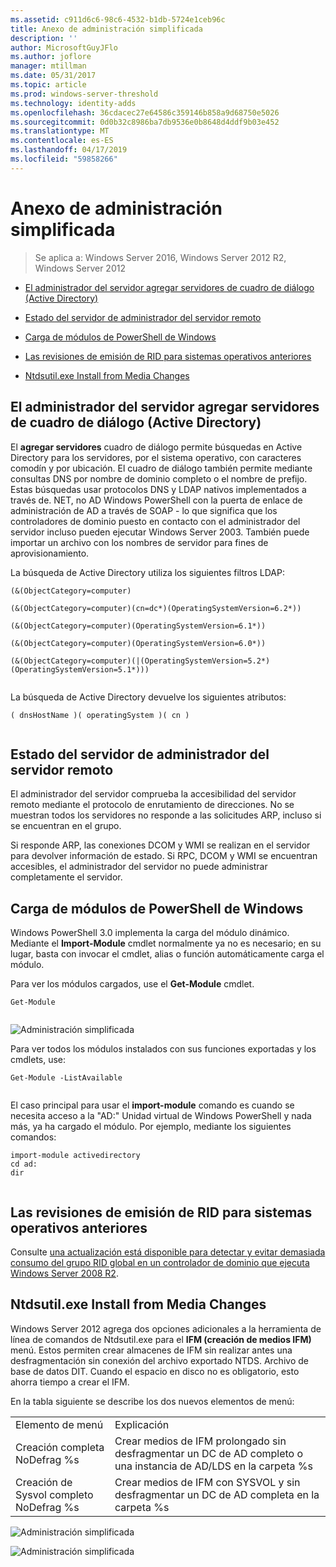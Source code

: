 ```yaml
---
ms.assetid: c911d6c6-98c6-4532-b1db-5724e1ceb96c
title: Anexo de administración simplificada
description: ''
author: MicrosoftGuyJFlo
ms.author: joflore
manager: mtillman
ms.date: 05/31/2017
ms.topic: article
ms.prod: windows-server-threshold
ms.technology: identity-adds
ms.openlocfilehash: 36cdacec27e64586c359146b858a9d68750e5026
ms.sourcegitcommit: 0d0b32c8986ba7db9536e0b8648d4ddf9b03e452
ms.translationtype: MT
ms.contentlocale: es-ES
ms.lasthandoff: 04/17/2019
ms.locfileid: "59858266"
---
```

# <a name="simplified-administration-appendix"></a>Anexo de administración simplificada

>Se aplica a: Windows Server 2016, Windows Server 2012 R2, Windows Server 2012

  
-   [El administrador del servidor agregar servidores de cuadro de diálogo (Active Directory)](../../ad-ds/deploy/Simplified-Administration-Appendix.md#BKMK_AddServers)  
  
-   [Estado del servidor de administrador del servidor remoto](../../ad-ds/deploy/Simplified-Administration-Appendix.md#BKMK_ServerMgrStatus)  
  
-   [Carga de módulos de PowerShell de Windows](../../ad-ds/deploy/Simplified-Administration-Appendix.md#BKMK_PSLoadModule)  
  
-   [Las revisiones de emisión de RID para sistemas operativos anteriores](../../ad-ds/deploy/Simplified-Administration-Appendix.md#BKMK_Rid)  
  
-   [Ntdsutil.exe Install from Media Changes](../../ad-ds/deploy/Simplified-Administration-Appendix.md#BKMK_IFM)  
  
## <a name="BKMK_AddServers"></a>El administrador del servidor agregar servidores de cuadro de diálogo (Active Directory)  

El **agregar servidores** cuadro de diálogo permite búsquedas en Active Directory para los servidores, por el sistema operativo, con caracteres comodín y por ubicación. El cuadro de diálogo también permite mediante consultas DNS por nombre de dominio completo o el nombre de prefijo. Estas búsquedas usar protocolos DNS y LDAP nativos implementados a través de. NET, no AD Windows PowerShell con la puerta de enlace de administración de AD a través de SOAP - lo que significa que los controladores de dominio puesto en contacto con el administrador del servidor incluso pueden ejecutar Windows Server 2003. También puede importar un archivo con los nombres de servidor para fines de aprovisionamiento.  
  
La búsqueda de Active Directory utiliza los siguientes filtros LDAP:  
  
```  
(&(ObjectCategory=computer)  
  
(&(ObjectCategory=computer)(cn=dc*)(OperatingSystemVersion=6.2*))  
  
(&(ObjectCategory=computer)(OperatingSystemVersion=6.1*))  
  
(&(ObjectCategory=computer)(OperatingSystemVersion=6.0*))  
  
(&(ObjectCategory=computer)(|(OperatingSystemVersion=5.2*)(OperatingSystemVersion=5.1*)))  
  
```  
  
La búsqueda de Active Directory devuelve los siguientes atributos:  
  
```  
( dnsHostName )( operatingSystem )( cn )  
  
```  
  
## <a name="BKMK_ServerMgrStatus"></a>Estado del servidor de administrador del servidor remoto  
El administrador del servidor comprueba la accesibilidad del servidor remoto mediante el protocolo de enrutamiento de direcciones. No se muestran todos los servidores no responde a las solicitudes ARP, incluso si se encuentran en el grupo.  
  
Si responde ARP, las conexiones DCOM y WMI se realizan en el servidor para devolver información de estado. Si RPC, DCOM y WMI se encuentran accesibles, el administrador del servidor no puede administrar completamente el servidor.  
  
## <a name="BKMK_PSLoadModule"></a>Carga de módulos de PowerShell de Windows  
Windows PowerShell 3.0 implementa la carga del módulo dinámico. Mediante el **Import-Module** cmdlet normalmente ya no es necesario; en su lugar, basta con invocar el cmdlet, alias o función automáticamente carga el módulo.  
  
Para ver los módulos cargados, use el **Get-Module** cmdlet.  
  
```  
Get-Module  
  
```  
  
![Administración simplificada](media/Simplified-Administration-Appendix/ADDS_PSGetModule.gif)  
  
Para ver todos los módulos instalados con sus funciones exportadas y los cmdlets, use:  
  
```  
Get-Module -ListAvailable  
  
```  
  
El caso principal para usar el **import-module** comando es cuando se necesita acceso a la "AD:" Unidad virtual de Windows PowerShell y nada más, ya ha cargado el módulo. Por ejemplo, mediante los siguientes comandos:  
  
```  
import-module activedirectory  
cd ad:  
dir  
  
```  
  
## <a name="BKMK_Rid"></a>Las revisiones de emisión de RID para sistemas operativos anteriores  
Consulte [una actualización está disponible para detectar y evitar demasiada consumo del grupo RID global en un controlador de dominio que ejecuta Windows Server 2008 R2](https://support.microsoft.com/kb/2618669).  
  
## <a name="BKMK_IFM"></a>Ntdsutil.exe Install from Media Changes  
Windows Server 2012 agrega dos opciones adicionales a la herramienta de línea de comandos de Ntdsutil.exe para el **IFM (creación de medios IFM)** menú. Estos permiten crear almacenes de IFM sin realizar antes una desfragmentación sin conexión del archivo exportado NTDS. Archivo de base de datos DIT. Cuando el espacio en disco no es obligatorio, esto ahorra tiempo a crear el IFM.  
  
En la tabla siguiente se describe los dos nuevos elementos de menú:  
  
|||  
|-|-|  
|Elemento de menú|Explicación|  
|Creación completa NoDefrag %s|Crear medios de IFM prolongado sin desfragmentar un DC de AD completo o una instancia de AD/LDS en la carpeta %s|  
|Creación de Sysvol completo NoDefrag %s|Crear medios de IFM con SYSVOL y sin desfragmentar un DC de AD completa en la carpeta %s|  
  
![Administración simplificada](media/Simplified-Administration-Appendix/ADDS_PSIFM.png)  
  
![Administración simplificada](media/Simplified-Administration-Appendix/ADDS_PSIFMComplete.gif)  
  


